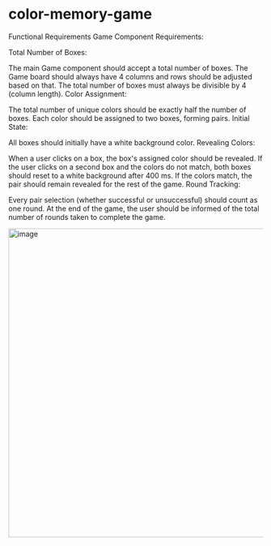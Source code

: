 # color-memory-game
Functional Requirements
Game Component Requirements:

Total Number of Boxes:

The main Game component should accept a total number of boxes.
The Game board should always have 4 columns and rows should be adjusted based on that.
The total number of boxes must always be divisible by 4 (column length).
Color Assignment:

The total number of unique colors should be exactly half the number of boxes.
Each color should be assigned to two boxes, forming pairs.
Initial State:

All boxes should initially have a white background color.
Revealing Colors:

When a user clicks on a box, the box's assigned color should be revealed.
If the user clicks on a second box and the colors do not match, both boxes should reset to a white background after 400 ms.
If the colors match, the pair should remain revealed for the rest of the game.
Round Tracking:

Every pair selection (whether successful or unsuccessful) should count as one round.
At the end of the game, the user should be informed of the total number of rounds taken to complete the game.

<img width="609" alt="image" src="https://github.com/user-attachments/assets/c5d78c12-1b2b-47fc-814b-166b9eb458f8">

